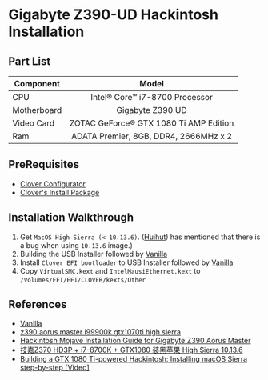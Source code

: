 # Gigabyte Z390-UD Hackintosh Installation

## Part List
| Component     | Model         | 
| ------------- |:-------------:| 
| CPU           | Intel® Core™ i7-8700 Processor | 
| Motherboard      | Gigabyte Z390 UD      |   
| Video Card | ZOTAC GeForce® GTX 1080 Ti AMP Edition      | 
| Ram | ADATA Premier, 8GB, DDR4, 2666MHz x 2 |

## PreRequisites
- [Clover Configurator](https://mackie100projects.altervista.org/download-clover-configurator/)
- [Clover's Install Package](http://mackie100projects.altervista.org/download-clover-configurator/)

## Installation Walkthrough
1. Get `MacOS High Sierra (< 10.13.6)`. ([Huihut](https://blog.huihut.com/2018/10/13/GIGABYTE_Z370_HD3P_i7-8700K_GTX1080_Install_Hackintosh_HighSierra10.13.6/)) has mentioned that there is a bug when using `10.13.6` image.)
2. Building the USB Installer followed by [Vanilla](https://hackintosh.gitbook.io/-r-hackintosh-vanilla-desktop-guide/building-the-usb-installer)
3. Install `Clover EFI bootloader` to USB Installer followed by [Vanilla](https://hackintosh.gitbook.io/-r-hackintosh-vanilla-desktop-guide/clover-setup)
4. Copy `VirtualSMC.kext` and `IntelMausiEthernet.kext` to `/Volumes/EFI/EFI/CLOVER/kexts/Other`


## References
- [Vanilla](https://hackintosh.gitbook.io/-r-hackintosh-vanilla-desktop-guide/)
- [z390 aorus master i99900k gtx1070ti high sierra](https://www.reddit.com/r/hackintosh/comments/a4obvs/z390_aorus_master_i99900k_gtx1070ti_high_sierra/)
- [Hackintosh Mojave Installation Guide for Gigabyte Z390 Aorus Master](https://github.com/cmer/gigabyte-z390-aorus-master-hackintosh)
- [技嘉Z370 HD3P + i7-8700K + GTX1080 装黑苹果 High Sierra 10.13.6](https://blog.huihut.com/2018/10/13/GIGABYTE_Z370_HD3P_i7-8700K_GTX1080_Install_Hackintosh_HighSierra10.13.6/)
- [Building a GTX 1080 Ti-powered Hackintosh: Installing macOS Sierra step-by-step [Video]](https://9to5mac.com/2017/04/28/building-a-gtx-1080-ti-powered-hackintosh-installing-macos-sierra-step-by-step-video/)
